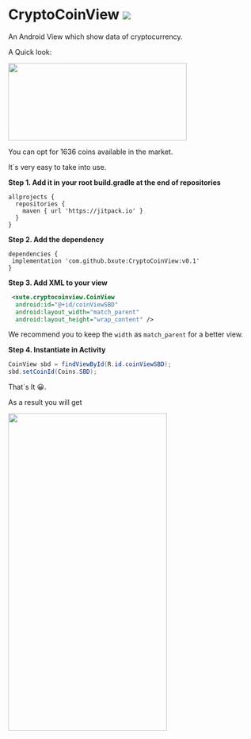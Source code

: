 # CryptoCoinView [![](https://jitpack.io/v/bxute/CryptoCoinView.svg)](https://jitpack.io/#bxute/CryptoCoinView)

An Android View which show data of cryptocurrency.

A Quick look:

<img src="https://user-images.githubusercontent.com/10809719/42724532-ba035c38-8791-11e8-9d81-0a675a813f18.png" width="360px" height="156px"/>

You can opt for 1636 coins available in the market.

It`s very easy to take into use.

**Step 1. Add it in your root build.gradle at the end of repositories**

```
allprojects {
  repositories {
	maven { url 'https://jitpack.io' }
  }
}
```	
**Step 2. Add the dependency**
```   
dependencies {
 implementation 'com.github.bxute:CryptoCoinView:v0.1'
}
```

**Step 3. Add XML to your view**
```xml
 <xute.cryptocoinview.CoinView
  android:id="@+id/coinViewSBD"
  android:layout_width="match_parent"
  android:layout_height="wrap_content" />
```
We recommend you to keep the `width` as `match_parent` for a better view.

**Step 4. Instantiate in Activity**

```java
CoinView sbd = findViewById(R.id.coinViewSBD);
sbd.setCoinId(Coins.SBD);
```

That`s It 😀.

As a result you will get

<img src="https://user-images.githubusercontent.com/10809719/42724595-d8477228-8792-11e8-867b-5d536afa6da1.png" width="320px" height="640px"/>
